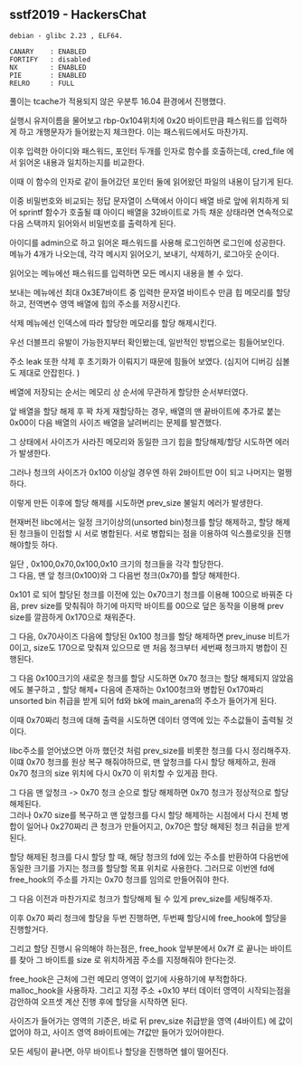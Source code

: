 sstf2019 - HackersChat
----------------------

```
debian - glibc 2.23 , ELF64.

CANARY    : ENABLED
FORTIFY   : disabled
NX        : ENABLED
PIE       : ENABLED
RELRO     : FULL
```
풀이는 tcache가 적용되지 않은 우분투 16.04 환경에서 진행했다. 

실행시 유저이름을 물어보고 rbp-0x104위치에 
0x20 바이트만큼 패스워드를 입력하게 하고 개행문자가 들어왔는지 체크한다. 
이는 패스워드에서도 마찬가지. 

이후 입력한 아이디와 패스워드, 포인터 두개를 인자로 함수를 호출하는데,
cred_file 에서 읽어온 내용과 일치하는지를 비교한다. 

이때 이 함수의 인자로 같이 들어갔던 포인터 둘에 읽어왔던 파일의 내용이 담기게 된다. 

이중 비밀번호와 비교되는 정답 문자열이 스택에서 아이디 배열 바로 앞에 위치하게 되어
sprintf 함수가 호출될 떄 아이디 배열을 32바이트로 가득 채운 상태라면 
연속적으로 다음 스택까지 읽어와서 비밀번호를 출력하게 된다. 

아이디를 admin으로 하고 읽어온 패스워드를 사용해 로그인하면 로그인에 성공한다. 
메뉴가 4개가 나오는데, 각각 메시지 읽어오기, 보내기, 삭제하기, 로그아웃 순이다. 

읽어오는 메뉴에선 패스워드를 입력하면 모든 메시지 내용을 볼 수 있다. 

보내는 메뉴에선 최대 0x3E7바이트 중 입력한 문자열 바이트수 만큼 힙 메모리를 할당하고, 
전역변수 영역 배열에 힙의 주소를 저장시킨다. 

삭제 메뉴에선 인덱스에 따라 할당한 메모리를 할당 해제시킨다. 

우선 더블프리 유발이 가능한지부터 확인봤는데, 
일반적인 방법으로는 힘들어보인다. 

주소 leak 또한 삭제 후 초기화가 이뤄지기 때문에 힘들어 보였다. 
(심지어 디버깅 심볼도 제대로 안잡힌다. )

베열에 저장되는 순서는 메모리 상 순서에 무관하게 할당한 순서부터였다. 

앞 배열을 할당 해제 후 꽉 차게 재할당하는 경우, 
배열의 맨 끝바이트에 추가로 붙는 0x00이 
다음 배열의 사이즈 배열을 날려버리는 문제를 발견했다. 

그 상태에서 사이즈가 사라진 메모리와 동일한 크기 힙을 할당해제/할당 시도하면 에러가 발생한다.

그러나 청크의 사이즈가 0x100 이상일 경우엔 하위 2바이트만 0이 되고 나머지는 멀쩡하다.  

이렇게 만든 이후에 할당 해제를 시도하면 prev_size 불일치 에러가 발생한다. 

현재버전 libc에서는 일정 크기이상의(unsorted bin)청크를 할당 해제하고,
할당 해제된 청크들이 인접할 시 서로 병합된다. 
서로 병합되는 점을 이용하여 익스플로잇을 진행해야할듯 하다. 

일단 , 0x100,0x70,0x100,0x10 크기의 청크들을 각각 할당한다.  
그 다음, 맨 앞 청크(0x100)와 그 다음번 청크(0x70)를 할당 해제한다. 

0x101 로 되어 할당된 청크를 이전에 있는 0x70크기 청크를 이용해 100으로 바꿔준 다음,
prev size를 맞춰줘야 하기에 마지막 바이트를 00으로 덮은 동작을 이용해 
prev size를 깔끔하게 0x170으로 채워준다. 

그 다음, 0x70사이즈 다음에 할당된 0x100 청크를 할당 해제하면 
prev_inuse 비트가 0이고, size도 170으로 맞춰져 있으므로 
맨 처음 청크부터 세번째 청크까지 병합이 진행된다. 

그 다음 0x100크기의 새로운 청크를 할당 시도하면 0x70 청크는 
할당 해제되지 않았음에도 불구하고 , 
할당 해제+ 다음에 존재하는 0x100청크와 병합된 
0x170짜리 unsorted bin 취급을 받게 되어 
fd와 bk에 main_arena의 주소가 들어가게 된다. 

이때 0x70짜리 청크에 대해 출력을 시도하면 데이터 영역에 있는 
주소값들이 출력될 것이다.  

libc주소를 얻어냈으면 아까 했던것 처럼 prev_size를 비롯한 청크를 다시 정리해주자. 
이떄 0x70 청크를 원상 복구 해줘야하므로,  맨 앞청크를 다시 할당 해제하고, 
원래 0x70 청크의 size 위치에 다시 0x70 이 위치할 수 있게끔 한다. 

그 다음 맨 앞청크 -> 0x70 청크 순으로 할당 해제하면 
0x70 청크가 정상적으로 할당 해제된다.  
그러나 0x70 size를 복구하고 맨 앞청크를 다시 할당 해제하는 시점에서 
다시 전체 병합이 일어나 0x270짜리 큰 청크가 만들어지고, 
0x70은 할당 해제된 청크 취급을 받게 된다. 

할당 해제된 청크를 다시 할당 할 때, 해당 청크의 fd에 있는 주소를 반환하여 다음번에 동일한 크기를 가지는 청크를 할당할 목표 위치로 사용한다.  그러므로 이번엔 fd에 free_hook의 주소를 가지는 0x70 청크를 임의로 만들어줘야 한다.  

그 다음 이전과 마찬가지로 청크가 할당해제 될 수 있게 prev_size를 세팅해주자. 

이후 0x70 짜리 청크에 할당을 두번 진행하면, 
두번째 할당시에 free_hook에 할당을 진행할거다. 

그리고 할당 진행시 유의해야 하는점은, 
free_hook 앞부분에서 0x7f 로 끝나는 바이트를 찾아 그 바이트를 size 로 위치하게끔 주소를 지정해줘야 한다는것. 

free_hook은 근처에 그런 메모리 영역이 없기에 사용하기에 부적합하다. 
malloc_hook을 사용하자.  그리고 지정 주소 +0x10 부터 데이터 영역이 시작되는점을 감안하여 오프셋 계산 진행 후에 할당을 시작하면 된다.  

사이즈가 들어가는 영역의 기준은, 
바로 뒤 prev_size 취급받을 영역 (4바이트) 에 값이 없어야 하고, 
사이즈 영역 8바이트에는 7f값만 들어가 있어야한다. 

모든 세팅이 끝나면, 아무 바이트나 할당을 진행하면 쉘이 떨어진다. 







